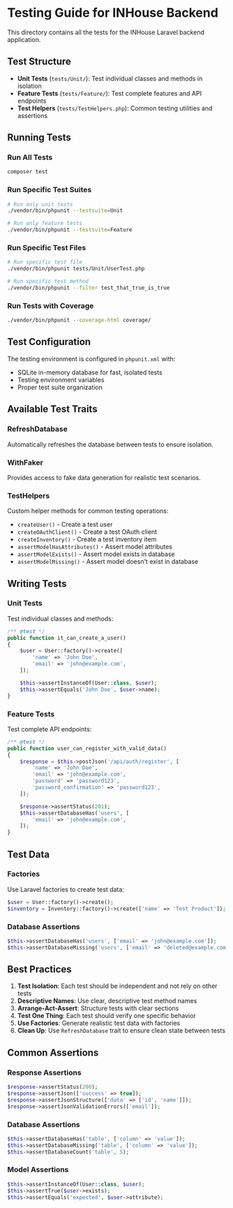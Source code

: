 # Testing Guide for INHouse Backend

This directory contains all the tests for the INHouse Laravel backend application.

## Test Structure

- **Unit Tests** (`tests/Unit/`): Test individual classes and methods in isolation
- **Feature Tests** (`tests/Feature/`): Test complete features and API endpoints
- **Test Helpers** (`tests/TestHelpers.php`): Common testing utilities and assertions

## Running Tests

### Run All Tests
```bash
composer test
```

### Run Specific Test Suites
```bash
# Run only unit tests
./vendor/bin/phpunit --testsuite=Unit

# Run only feature tests
./vendor/bin/phpunit --testsuite=Feature
```

### Run Specific Test Files
```bash
# Run specific test file
./vendor/bin/phpunit tests/Unit/UserTest.php

# Run specific test method
./vendor/bin/phpunit --filter test_that_true_is_true
```

### Run Tests with Coverage
```bash
./vendor/bin/phpunit --coverage-html coverage/
```

## Test Configuration

The testing environment is configured in `phpunit.xml` with:
- SQLite in-memory database for fast, isolated tests
- Testing environment variables
- Proper test suite organization

## Available Test Traits

### RefreshDatabase
Automatically refreshes the database between tests to ensure isolation.

### WithFaker
Provides access to fake data generation for realistic test scenarios.

### TestHelpers
Custom helper methods for common testing operations:
- `createUser()` - Create a test user
- `createOAuthClient()` - Create a test OAuth client
- `createInventory()` - Create a test inventory item
- `assertModelHasAttributes()` - Assert model attributes
- `assertModelExists()` - Assert model exists in database
- `assertModelMissing()` - Assert model doesn't exist in database

## Writing Tests

### Unit Tests
Test individual classes and methods:
```php
/** @test */
public function it_can_create_a_user()
{
    $user = User::factory()->create([
        'name' => 'John Doe',
        'email' => 'john@example.com',
    ]);

    $this->assertInstanceOf(User::class, $user);
    $this->assertEquals('John Doe', $user->name);
}
```

### Feature Tests
Test complete API endpoints:
```php
/** @test */
public function user_can_register_with_valid_data()
{
    $response = $this->postJson('/api/auth/register', [
        'name' => 'John Doe',
        'email' => 'john@example.com',
        'password' => 'password123',
        'password_confirmation' => 'password123',
    ]);

    $response->assertStatus(201);
    $this->assertDatabaseHas('users', [
        'email' => 'john@example.com',
    ]);
}
```

## Test Data

### Factories
Use Laravel factories to create test data:
```php
$user = User::factory()->create();
$inventory = Inventory::factory()->create(['name' => 'Test Product']);
```

### Database Assertions
```php
$this->assertDatabaseHas('users', ['email' => 'john@example.com']);
$this->assertDatabaseMissing('users', ['email' => 'deleted@example.com']);
```

## Best Practices

1. **Test Isolation**: Each test should be independent and not rely on other tests
2. **Descriptive Names**: Use clear, descriptive test method names
3. **Arrange-Act-Assert**: Structure tests with clear sections
4. **Test One Thing**: Each test should verify one specific behavior
5. **Use Factories**: Generate realistic test data with factories
6. **Clean Up**: Use `RefreshDatabase` trait to ensure clean state between tests

## Common Assertions

### Response Assertions
```php
$response->assertStatus(200);
$response->assertJson(['success' => true]);
$response->assertJsonStructure(['data' => ['id', 'name']]);
$response->assertJsonValidationErrors(['email']);
```

### Database Assertions
```php
$this->assertDatabaseHas('table', ['column' => 'value']);
$this->assertDatabaseMissing('table', ['column' => 'value']);
$this->assertDatabaseCount('table', 5);
```

### Model Assertions
```php
$this->assertInstanceOf(User::class, $user);
$this->assertTrue($user->exists);
$this->assertEquals('expected', $user->attribute);
```
